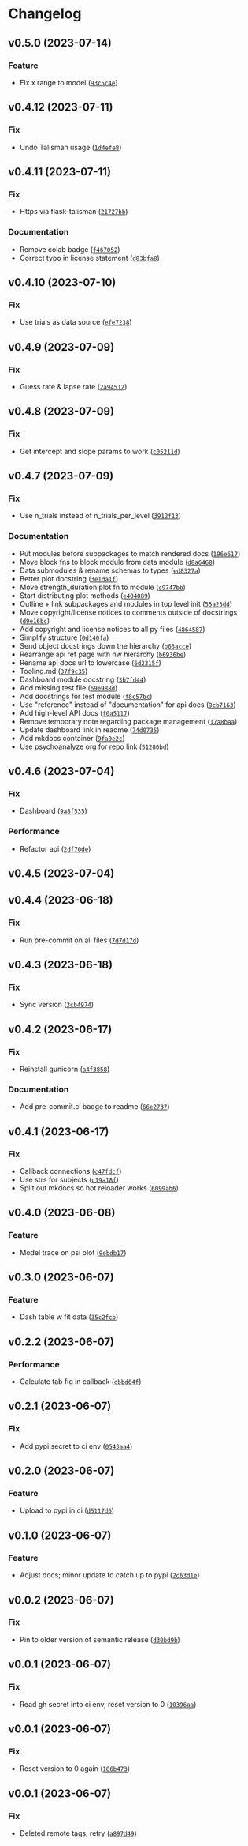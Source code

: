 # Changelog

<!--next-version-placeholder-->

## v0.5.0 (2023-07-14)

### Feature

* Fix x range to model ([`93c5c4e`](https://github.com/psychoanalyze/psychoanalyze/commit/93c5c4eac826037b84ef08aced0c6b8eda653c89))

## v0.4.12 (2023-07-11)

### Fix

* Undo Talisman usage ([`1d4efe8`](https://github.com/psychoanalyze/psychoanalyze/commit/1d4efe86315b8a05316862a9804115a09e3ffb99))

## v0.4.11 (2023-07-11)

### Fix

* Https via flask-talisman ([`21727bb`](https://github.com/psychoanalyze/psychoanalyze/commit/21727bb671a1787d6aa04d8b454a375bfaade995))

### Documentation

* Remove colab badge ([`f467052`](https://github.com/psychoanalyze/psychoanalyze/commit/f4670520c29fe0ad9b47c14e28971a55607e7357))
* Correct typo in license statement ([`d83bfa8`](https://github.com/psychoanalyze/psychoanalyze/commit/d83bfa8dfdce4b0fcc4bc5d5e56167c64e7ab9d0))

## v0.4.10 (2023-07-10)

### Fix

* Use trials as data source ([`efe7238`](https://github.com/psychoanalyze/psychoanalyze/commit/efe72382254533663d56786d70df762a975528ba))

## v0.4.9 (2023-07-09)

### Fix

* Guess rate & lapse rate ([`2a94512`](https://github.com/psychoanalyze/psychoanalyze/commit/2a94512417d70e521231ccae0c9293cf1cbcdd9b))

## v0.4.8 (2023-07-09)

### Fix

* Get intercept and slope params to work ([`c05211d`](https://github.com/psychoanalyze/psychoanalyze/commit/c05211d89e607e3212582fa6771789fb8f0fb867))

## v0.4.7 (2023-07-09)

### Fix

* Use n_trials instead of n_trials_per_level ([`3912f13`](https://github.com/psychoanalyze/psychoanalyze/commit/3912f13b672a487475ebf9bae3839272d3813cb2))

### Documentation

* Put modules before subpackages to match rendered docs ([`196e617`](https://github.com/psychoanalyze/psychoanalyze/commit/196e6171680ab7512ee68fcd89b3e024c8077cd6))
* Move block fns to block module from data module ([`d8a6468`](https://github.com/psychoanalyze/psychoanalyze/commit/d8a6468c0a6d3dad6cb4bae9211013563c23a5e9))
* Data submodules & rename schemas to types ([`ed8327a`](https://github.com/psychoanalyze/psychoanalyze/commit/ed8327a4b0bc85e9624030e9389de4f4d1359a67))
* Better plot docstring ([`3e1da1f`](https://github.com/psychoanalyze/psychoanalyze/commit/3e1da1f1f2f6ee6dba90f79a17847cc31c37f2a4))
* Move strength_duration plot fn to module ([`c9747bb`](https://github.com/psychoanalyze/psychoanalyze/commit/c9747bbc0a1ba1108c5b4e773c2e8d2ec6e5de1d))
* Start distributing plot methods ([`e404089`](https://github.com/psychoanalyze/psychoanalyze/commit/e404089459d0e4365b1dde1031643b44ca331416))
* Outline + link subpackages and modules in top level init ([`55a23dd`](https://github.com/psychoanalyze/psychoanalyze/commit/55a23ddf304f7028eb81f70c75e7eca82c1e999c))
* Move copyright/license notices to comments outside of docstrings ([`d9e16bc`](https://github.com/psychoanalyze/psychoanalyze/commit/d9e16bc60a607b616691dfdf5fc78fff4bd18dda))
* Add copyright and license notices to all py files ([`4864587`](https://github.com/psychoanalyze/psychoanalyze/commit/4864587cbb5a84240396acc2b7c46319ead0fc91))
* Simplify structure ([`0d140fa`](https://github.com/psychoanalyze/psychoanalyze/commit/0d140fa57674863b82b67c28a3d8a3325ea34ac6))
* Send object docstrings down the hierarchy ([`b63acce`](https://github.com/psychoanalyze/psychoanalyze/commit/b63acce5ea92146de4615f2b8f7b87b7c1d349f0))
* Rearrange api ref page with nw hierarchy ([`b6936be`](https://github.com/psychoanalyze/psychoanalyze/commit/b6936becc17344c4411df8bf9180447adb6a1ff3))
* Rename api docs url to lowercase ([`6d2315f`](https://github.com/psychoanalyze/psychoanalyze/commit/6d2315fd54715985a4f241582f7f8907fa95ac3d))
* Tooling.md ([`37f9c35`](https://github.com/psychoanalyze/psychoanalyze/commit/37f9c357cde1a79c2064e2cca6969d5f2e50a3bb))
* Dashboard module docstring ([`3b7fd44`](https://github.com/psychoanalyze/psychoanalyze/commit/3b7fd44d18949e36496ae6d2e59884d7687669de))
* Add missing test file ([`69e988d`](https://github.com/psychoanalyze/psychoanalyze/commit/69e988d39157144c11d7dba9a491eeff7abee387))
* Add docstrings for test module ([`f8c57bc`](https://github.com/psychoanalyze/psychoanalyze/commit/f8c57bcfca900213afab3ba09d4ed8bc2f808f20))
* Use "reference" instead of "documentation" for api docs ([`9cb7163`](https://github.com/psychoanalyze/psychoanalyze/commit/9cb7163b1610c3e0315690344e65e69a4f7dcdbc))
* Add high-level API docs ([`f0a5117`](https://github.com/psychoanalyze/psychoanalyze/commit/f0a51170b75a830a31f07dff63188982e675a8be))
* Remove temporary note regarding package management ([`17a8baa`](https://github.com/psychoanalyze/psychoanalyze/commit/17a8baadbd3b963e96f6a1bf2c92b88752c48aa4))
* Update dashboard link in readme ([`74d0735`](https://github.com/psychoanalyze/psychoanalyze/commit/74d0735b002b233354b442ea854eca73666cafde))
* Add mkdocs container ([`9fa0e2c`](https://github.com/psychoanalyze/psychoanalyze/commit/9fa0e2c241cb6bfdc61c15206cb0d4b1c1b8c6f6))
* Use psychoanalyze org for repo link ([`51280bd`](https://github.com/psychoanalyze/psychoanalyze/commit/51280bd5a6577dcda29f575a39a86a150bff4d01))

## v0.4.6 (2023-07-04)

### Fix

* Dashboard ([`9a8f535`](https://github.com/psychoanalyze/psychoanalyze/commit/9a8f535c315cf8433661056d5b15c5f7615debc0))

### Performance

* Refactor api ([`2df70de`](https://github.com/psychoanalyze/psychoanalyze/commit/2df70de251f7b7257598219a8d945d9d0d80da14))

## v0.4.5 (2023-07-04)



## v0.4.4 (2023-06-18)

### Fix

* Run pre-commit on all files ([`7d7d17d`](https://github.com/psychoanalyze/psychoanalyze/commit/7d7d17dfd5b3f587799a4807d454bf8c45b0aa42))

## v0.4.3 (2023-06-18)

### Fix

* Sync version ([`3cb4974`](https://github.com/psychoanalyze/psychoanalyze/commit/3cb4974393dca0d2f27da62c2606534d16ba745b))

## v0.4.2 (2023-06-17)

### Fix

* Reinstall gunicorn ([`a4f3858`](https://github.com/psychoanalyze/psychoanalyze/commit/a4f3858bf0a2d7c66db6d72435762c4a458aa27b))

### Documentation

* Add pre-commit.ci badge to readme ([`66e2737`](https://github.com/psychoanalyze/psychoanalyze/commit/66e27375445ce157dc96b7962819313abf6c9f86))

## v0.4.1 (2023-06-17)

### Fix

* Callback connections ([`c47fdcf`](https://github.com/psychoanalyze/psychoanalyze/commit/c47fdcf49b9dfa700d316f75b30f8c0d127ec275))
* Use strs for subjects ([`c19a18f`](https://github.com/psychoanalyze/psychoanalyze/commit/c19a18f6b4739176eaf5a74e0f6afab447fb3b88))
* Split out mkdocs so hot reloader works ([`6099ab6`](https://github.com/psychoanalyze/psychoanalyze/commit/6099ab65c44914a47d483f8693d586726c6a9f10))

## v0.4.0 (2023-06-08)
### Feature
* Model trace on psi plot ([`9ebdb17`](https://github.com/psychoanalyze/psychoanalyze/commit/9ebdb17b10f6849681eb85292bc6889f73688327))

## v0.3.0 (2023-06-07)
### Feature
* Dash table w fit data ([`35c2fcb`](https://github.com/psychoanalyze/psychoanalyze/commit/35c2fcb523c8cec669fdd4d09a39ca01dae08867))

## v0.2.2 (2023-06-07)
### Performance
* Calculate tab fig in callback ([`dbbd64f`](https://github.com/psychoanalyze/psychoanalyze/commit/dbbd64fab60a37a17fea31aeb3b65b5e3b59911e))

## v0.2.1 (2023-06-07)
### Fix
* Add pypi secret to ci env ([`0543aa4`](https://github.com/psychoanalyze/psychoanalyze/commit/0543aa4d6ed89340f15f2c134cdf5a2fca52a95e))

## v0.2.0 (2023-06-07)
### Feature
* Upload to pypi in ci ([`d5117d6`](https://github.com/psychoanalyze/psychoanalyze/commit/d5117d6f644f20f03a291a41b85d9d30ab914ba2))

## v0.1.0 (2023-06-07)
### Feature
* Adjust docs; minor update to catch up to pypi ([`2c63d1e`](https://github.com/psychoanalyze/psychoanalyze/commit/2c63d1ecf4ce4dde8a6d14f1d3bfdf91b305c65e))

## v0.0.2 (2023-06-07)
### Fix
* Pin to older version of semantic release ([`d30bd9b`](https://github.com/psychoanalyze/psychoanalyze/commit/d30bd9bdda0ca7b42593c3acd89094dedae3ec60))

## v0.0.1 (2023-06-07)

### Fix

* Read gh secret into ci env, reset version to 0 ([`10396aa`](https://github.com/psychoanalyze/psychoanalyze/commit/10396aafd86b4b8eb01d0266bd29d01e13f9c589))

## v0.0.1 (2023-06-07)

### Fix

* Reset version to 0 again ([`186b473`](https://github.com/psychoanalyze/psychoanalyze/commit/186b4736c9b9045a58ef02547f6eee8512db6d8f))

## v0.0.1 (2023-06-07)

### Fix

* Deleted remote tags, retry ([`a897d49`](https://github.com/psychoanalyze/psychoanalyze/commit/a897d495a796f01fb18b2f1925c7ce18c7f4a587))
